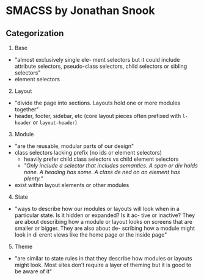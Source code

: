 # SMACSS by Jonathan Snook

## Categorization
1. Base
  - "almost exclusively single ele- ment selectors but it could include attribute selectors, pseudo-class selectors, child selectors or sibling selectors"
  - element selectors
2. Layout
  - "divide the page into sections. Layouts hold one or more modules together"
  - header, footer, sidebar, etc (core layout pieces often prefixed with `l-header` or `layout-header`)
3. Module
  - "are the reusable, modular parts of our design"
  - class selectors lacking prefix (no ids or element selectors)
    - heavily prefer child class selectors vs child element selectors
    - *"Only include a selector that includes semantics. A span or div holds none. A heading has some. A class de ned on an element has plenty."*
  - exist within layout elements or other modules
4. State
  - "ways to describe how our modules or layouts will look when in a particular state. Is it hidden or expanded? Is it ac- tive or inactive? They are about describing how a module or layout looks on screens that are smaller or bigger. They are also about de- scribing how a module might look in di erent views like the home page or the inside page"
5. Theme
  - "are similar to state rules in that they describe how modules or layouts might look. Most sites don’t require a layer of theming but it is good to be aware of it"

